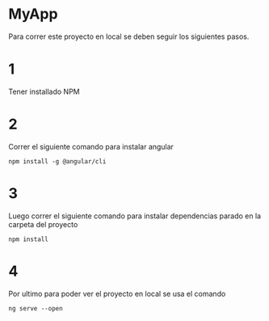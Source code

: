# MyApp

Para correr este proyecto en local se deben seguir los siguientes pasos.
# 1
Tener installado NPM

# 2
Correr el siguiente comando para instalar angular

    npm install -g @angular/cli

# 3
Luego correr el siguiente comando para instalar dependencias parado en la carpeta del proyecto

    npm install

# 4

Por ultimo para poder ver el proyecto en local se usa el comando

    ng serve --open
